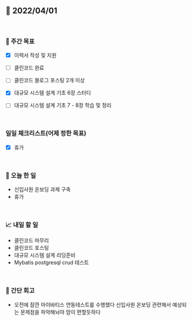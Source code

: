 ## 📅 2022/04/01

<br/>

### 🏹 주간 목표

- [x] 이력서 작성 및 지원
- [ ] 클린코드 완료
- [ ] 클린코드 블로그 포스팅 2개 이상
- [x] 대규모 시스템 설계 기초 6장 스터디
- [ ] 대규모 시스템 설계 기초 7 - 8장 학습 및 정리


<br/>

### 일일 체크리스트(어제 정한 목표)

- [x] 휴가

<br/>

### 💯 오늘 한 일

- 신입사원 온보딩 과제 구축
- 휴가

<br/>

### 📈 내일 할 일

- 클린코드 마무리
- 클린코드 포스팅
- 대규모 시스템 설계 리딩준비
- Mybatis postgresql crud 테스트

<br/>

### 🧐 간단 회고

- 오전에 잠깐 마이바티스 연동테스트를 수행했다
신입사원 온보딩 관련해서 예상되는 문제점을 파악해놔야 맘이 편할듯하다
